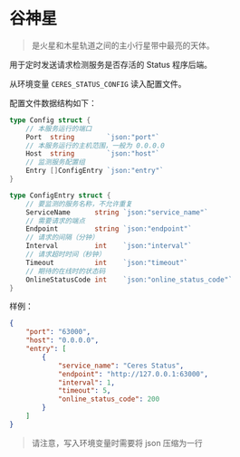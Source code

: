 # 谷神星

> 是火星和木星轨道之间的主小行星带中最亮的天体。

用于定时发送请求检测服务是否存活的 Status 程序后端。

从环境变量 `CERES_STATUS_CONFIG` 读入配置文件。

配置文件数据结构如下：

```go
type Config struct {
    // 本服务运行的端口
	Port  string        `json:"port"`
    // 本服务运行的主机范围，一般为 0.0.0.0
	Host  string        `json:"host"`
    // 监测服务配置组
	Entry []ConfigEntry `json:"entry"`
}

type ConfigEntry struct {
    // 要监测的服务名称，不允许重复
	ServiceName      string `json:"service_name"`
    // 需要请求的端点
	Endpoint         string `json:"endpoint"`
    // 请求的间隔（分钟）
	Interval         int    `json:"interval"`
    // 请求超时时间（秒钟）
	Timeout          int    `json:"timeout"`
    // 期待的在线时的状态码
	OnlineStatusCode int    `json:"online_status_code"`
}
```

样例：

```json
{
    "port": "63000",
    "host": "0.0.0.0",
    "entry": [
        {
            "service_name": "Ceres Status",
            "endpoint": "http://127.0.0.1:63000",
            "interval": 1,
            "timeout": 5,
            "online_status_code": 200
        }
    ]
}
```

> 请注意，写入环境变量时需要将 json 压缩为一行